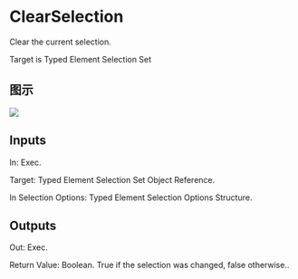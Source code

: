 # ClearSelection

Clear the current selection.

Target is Typed Element Selection Set

## 图示

![]($-20221218-21164781.png)

## Inputs

In: Exec.

Target: Typed Element Selection Set Object Reference.

In Selection Options: Typed Element Selection Options Structure.  

## Outputs

Out: Exec.

Return Value: Boolean. True if the selection was changed, false otherwise..

